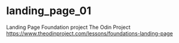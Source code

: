 # landing_page_01
Landing Page 
Foundation project The Odin Project https://www.theodinproject.com/lessons/foundations-landing-page